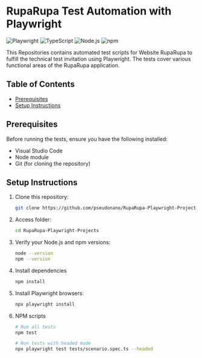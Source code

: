 # RupaRupa Test Automation with Playwright

![Playwright](https://img.shields.io/badge/Playwright-1.54+-blue.svg?logo=playwright) ![TypeScript](https://img.shields.io/badge/TypeScript--3178C6.svg?logo=typescript) ![Node.js](https://img.shields.io/badge/Node.js-23.6+-339933.svg?logo=node.js) ![npm](https://img.shields.io/badge/npm-10.9+-CB3837.svg?logo=npm)

This Repositories contains automated test scripts for Website RupaRupa to fulfill the technical test invitation using Playwright. The tests cover various functional areas of the RupaRupa application.

## Table of Contents
- [Prerequisites](#prerequisites)
- [Setup Instructions](#setup-instructions)

## Prerequisites

Before running the tests, ensure you have the following installed:

- Visual Studio Code
- Node module 
- Git (for cloning the repository)

## Setup Instructions

1. Clone this repository:
   ```bash
   git clone https://github.com/pseudonano/RupaRupa-Playwright-Projects

2. Access folder:
   ```bash
   cd RupaRupa-Playwright-Projects

3. Verify your Node.js and npm versions:
   ```bash
   node --version
   npm --version

4. Install dependencies
   ```bash
   npm install

5. Install Playwright browsers:
   ```bash
   npx playwright install

6. NPM scripts
   ```bash
   # Run all tests
   npm test

   # Run tests with headed mode
   npx playwright test tests/scenario.spec.ts --headed
